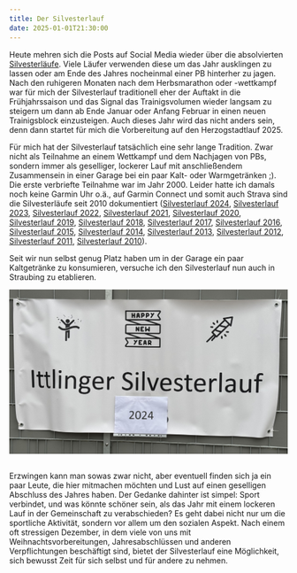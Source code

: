 ```yaml
---
title: Der Silvesterlauf
date: 2025-01-01T21:30:00
---
```


Heute mehren sich die Posts auf Social Media wieder über die absolvierten <a href='https://www.running-culture.de/die-besten-silvesterlaeufe-2024-termine-und-infos-auf-einen-blick/' class='external' target='_blank' rel='noopener'>Silvesterläufe</a>. Viele Läufer verwenden diese um das Jahr ausklingen zu lassen oder am Ende des Jahres nocheinmal einer PB hinterher zu jagen. Nach den ruhigeren Monaten nach dem Herbsmarathon oder -wettkampf war für mich der Silvesterlauf traditionell eher der Auftakt in die Frühjahrssaison und das Signal das Trainigsvolumen wieder langsam zu steigern um dann ab Ende Januar oder Anfang Februar in einen neuen Trainigsblock einzusteigen. Auch dieses Jahr wird das nicht anders sein, denn dann startet für mich die Vorbereitung auf den Herzogstadtlauf 2025.

Für mich hat der Silvesterlauf tatsächlich eine sehr lange Tradition. Zwar nicht als Teilnahme an einem Wettkampf und dem Nachjagen von PBs, sondern immer als geselliger, lockerer Lauf mit anschließendem Zusammensein in einer Garage bei ein paar Kalt- oder Warmgetränken ;). Die erste verbriefte Teilnahme war im Jahr 2000. Leider hatte ich damals noch keine Garmin Uhr o.ä., auf Garmin Connect und somit auch Strava sind die Silvesterläufe seit 2010 dokumentiert ([Silvesterlauf 2024](https://www.strava.com/activities/13231253888), [Silvesterlauf 2023](https://www.strava.com/activities/10467809411), [Silvesterlauf 2022](https://www.strava.com/activities/8316346413), [Silvesterlauf 2021](https://www.strava.com/activities/6451064166), [Silvesterlauf 2020](https://www.strava.com/activities/4543863751), [Silvesterlauf 2019](https://www.strava.com/activities/2970363372/overview), [Silvesterlauf 2018](https://www.strava.com/activities/2046627387), [Silvesterlauf 2017](https://www.strava.com/activities/1334713797), [Silvesterlauf 2016](https://www.strava.com/activities/816721941), [Silvesterlauf 2015](https://www.strava.com/activities/460014464), [Silvesterlauf 2014](https://www.strava.com/activities/234904879), [Silvesterlauf 2013](https://www.strava.com/activities/1146063887), [Silvesterlauf 2012](https://www.strava.com/activities/1146192557), [Silvesterlauf 2011](https://www.strava.com/activities/1146421168), [Silvesterlauf 2010](https://www.strava.com/activities/1146693006)).

Seit wir nun selbst genug Platz haben um in der Garage ein paar Kaltgetränke zu konsumieren, versuche ich den Silvesterlauf nun auch in Straubing zu etablieren.

[<img src='/assets/images/2025/Silvesterlauf.jpeg' class='w-4/5' align='center' />](/assets/images/2025/Silvesterlauf.jpeg)<br><br>

Erzwingen kann man sowas zwar nicht, aber eventuell finden sich ja ein paar Leute, die hier mitmachen möchten und Lust auf einen geselligen Abschluss des Jahres haben. Der Gedanke dahinter ist simpel: Sport verbindet, und was könnte schöner sein, als das Jahr mit einem lockeren Lauf in der Gemeinschaft zu verabschieden? Es geht dabei nicht nur um die sportliche Aktivität, sondern vor allem um den sozialen Aspekt. Nach einem oft stressigen Dezember, in dem viele von uns mit Weihnachtsvorbereitungen, Jahresabschlüssen und anderen Verpflichtungen beschäftigt sind, bietet der Silvesterlauf eine Möglichkeit, sich bewusst Zeit für sich selbst und für andere zu nehmen.

<br>

